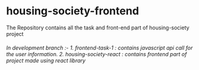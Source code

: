 # housing-society-frontend
The Repository contains all the task and front-end part of housing-society project

<h6>In development branch :-</h7>
1. frontend-task-1 : contains javascript api call for the user information.
2. housing-society-react : contains frontend part of project made using react library
